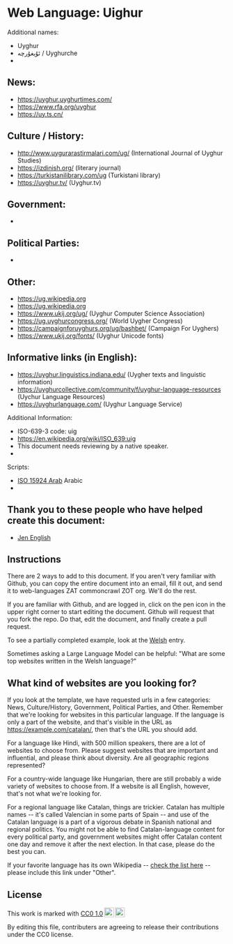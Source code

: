# Web Language: Uighur

Additional names:
- Uyghur
- ئۇيغۇرچە / Uyghurche
- 

News:
- 
- https://uyghur.uyghurtimes.com/
- https://www.rfa.org/uyghur
- https://uy.ts.cn/

Culture / History:
- 
- http://www.uygurarastirmalari.com/ug/ (International Journal of Uyghur Studies)
- https://izdinish.org/ (literary journal)
- https://turkistanilibrary.com/ug (Turkistani library)
- https://uyghur.tv/ (Uyghur.tv)

Government:
- 
- 

Political Parties:
- 
- 

Other:
-
- https://ug.wikipedia.org
- https://ug.wikipedia.org
- https://www.ukij.org/ug/ (Uyghur Computer Science Association)
- https://ug.uyghurcongress.org/ (World Uygher Congress)
- https://campaignforuyghurs.org/ug/bashbet/ (Campaign For Uyghers)
- https://www.ukij.org/fonts/ (Uyghur Unicode fonts)

Informative links (in English):
- 
- https://uyghur.linguistics.indiana.edu/ (Uygher texts and linguistic information)
- https://uyghurcollective.com/community/f/uyghur-language-resources (Uychur Language Resources)
- https://uyghurlanguage.com/ (Uyghur Language Service) 

Additional Information:
- ISO-639-3 code: uig
- https://en.wikipedia.org/wiki/ISO_639:uig
- This document needs reviewing by a native speaker.
- 


Scripts:
- <a href="https://en.wikipedia.org/wiki/ISO_15924">ISO 15924 Arab</a> Arabic
- 

Thank you to these people who have helped create this document:
- 
- [Jen English](https://github.com/jenenglish)

## Instructions

There are 2 ways to add to this document. If you aren't very familiar
with Github, you can copy the entire document into an email, fill it
out, and send it to web-languages ZAT commoncrawl ZOT org. We'll do the rest.

If you are familiar with Github, and are logged in, click on the pen
icon in the upper right corner to start editing the document.
Github will request that you fork the repo. Do that, edit the
document, and finally create a pull request.

To see a partially completed example, look at the
[Welsh](../living/welsh.md) entry.

Sometimes asking a Large Language Model can be helpful: "What are some
top websites written in the Welsh language?"

## What kind of websites are you looking for?

If you look at the template, we have requested urls in a few
categories: News, Culture/History, Government, Political Parties, and
Other. Remember that we're looking for websites in this particular
language. If the language is only a part of the website, and that's
visible in the URL as https://example.com/catalan/, then that's the
URL you should add.

For a language like Hindi, with 500 million speakers, there are a lot
of websites to choose from. Please suggest websites that are important
and influential, and please think about diversity. Are all geographic
regions represented?

For a country-wide language like Hungarian, there are still probably a
wide variety of websites to choose from. If a website is all English,
however, that's not what we're looking for.

For a regional language like Catalan, things are trickier. Catalan has
multiple names -- it's called Valencian in some parts of Spain -- and
use of the Catalan language is a part of a vigorous debate in Spanish
national and regional politics. You might not be able to find
Catalan-language content for every political party, and government
websites might offer Catalan content one day and remove it after
the next election. In that case, please do the best you can.

If your favorite language has its own Wikipedia -- [check the list here](https://en.wikipedia.org/wiki/List_of_Wikipedias) --
please include this link under "Other".

## License

<p xmlns:cc="http://creativecommons.org/ns#" >This work is marked with <a href="https://creativecommons.org/publicdomain/zero/1.0/?ref=chooser-v1" target="_blank" rel="license noopener noreferrer" style="display:inline-block;">CC0 1.0<img style="height:22px!important;margin-left:3px;vertical-align:text-bottom;" src="https://mirrors.creativecommons.org/presskit/icons/cc.svg?ref=chooser-v1" alt=""><img style="height:22px!important;margin-left:3px;vertical-align:text-bottom;" src="https://mirrors.creativecommons.org/presskit/icons/zero.svg?ref=chooser-v1" alt=""></a></p>

By editing this file, contributers are agreeing to release their contributions under the CC0 license.
